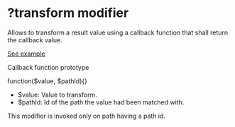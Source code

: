 # ?transform modifier

Allows to transform a result value using a callback function that shall return the callback value.

[See example](../../examples/2-use-key-keyword/example.php)

Callback function prototype

function($value, $pathId){}

* $value: Value to transform.
* $pathId: Id of the path the value had been matched with.

This modifier is invoked only on path having a path id.